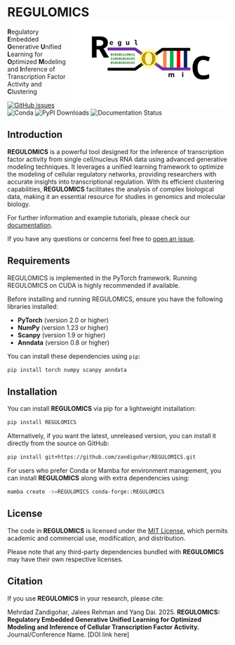 # REGULOMICS<img src="assets/tool_logo.svg" align="right" width="360" class="no-scaled-link" />
**R**egulatory **E**mbedded **G**enerative **U**nified **L**earning for **O**ptimized **M**odeling and **I**nference of Transcription Factor Activity and **C**lustering


[![GitHub issues](https://img.shields.io/github/issues/zandigohar/REGULOMICS)](https://github.com/zandigohar/REGULOMICS/issues)
![Conda](https://img.shields.io/conda/dn/conda-forge/REGULOMICS)
![PyPI Downloads](https://img.shields.io/pypi/dm/REGULOMICS)
![Documentation Status](https://readthedocs.org/projects/REGULOMICS/badge/?version=latest)

## Introduction
**REGULOMICS** is a powerful tool designed for the inference of transcription factor activity from single cell/nucleus RNA data using advanced generative modeling techniques. It leverages a unified learning framework to optimize the modeling of cellular regulatory networks, providing researchers with accurate insights into transcriptional regulation. With its efficient clustering capabilities, **REGULOMICS** facilitates the analysis of complex biological data, making it an essential resource for studies in genomics and molecular biology.

For further information and example tutorials, please check our [documentation](https://readthedocs.org/projects/REGULOMICS/badge/?version=latest).

If you have any questions or concerns feel free to [open an issue](https://github.com/zandigohar/REGULOMICS/issues).

## Requirements
REGULOMICS is implemented in the PyTorch framework. Running REGULOMICS on CUDA is highly recommended if available.

Before installing and running REGULOMICS, ensure you have the following libraries installed:

- **PyTorch** (version 2.0 or higher)
- **NumPy** (version 1.23 or higher)
- **Scanpy** (version 1.9 or higher)
- **Anndata** (version 0.8 or higher)

You can install these dependencies using `pip`:

```bash
pip install torch numpy scanpy anndata
```

## Installation

You can install **REGULOMICS** via pip for a lightweight installation:

```bash
pip install REGULOMICS
```

Alternatively, if you want the latest, unreleased version, you can install it directly from the source on GitHub:

```bash
pip install git+https://github.com/zandigohar/REGULOMICS.git
```

For users who prefer Conda or Mamba for environment management, you can install **REGULOMICS** along with extra dependencies using:

```bash
mamba create -n=REGULOMICS conda-forge::REGULOMICS
```

## License

The code in **REGULOMICS** is licensed under the [MIT License](https://opensource.org/licenses/MIT), which permits academic and commercial use, modification, and distribution. 

Please note that any third-party dependencies bundled with **REGULOMICS** may have their own respective licenses.

## Citation

If you use **REGULOMICS** in your research, please cite:

Mehrdad Zandigohar, Jalees Rehman and Yang Dai. 2025. **REGULOMICS: Regulatory Embedded Generative Unified Learning for Optimized Modeling and Inference of Cellular Transcription Factor Activity.** Journal/Conference Name. [DOI link here]

